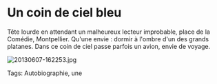 # Un coin de ciel bleu

Tête lourde en attendant un malheureux lecteur improbable, place de la Comédie, Montpellier. Qu'une envie : dormir à l'ombre d'un des grands platanes. Dans ce coin de ciel passe parfois un avion, envie de voyage.

![20130607-162253.jpg](https://tcrouzet.com/images_tc/2013/06/20130607-162253.jpg)



Tags: Autobiographie, une